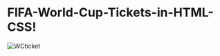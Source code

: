 # FIFA-World-Cup-Tickets-in-HTML-CSS!

![WCticket](https://github.com/user-attachments/assets/08369154-aa76-4c93-bcad-7197644006c1)
